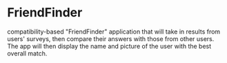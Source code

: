# FriendFinder
compatibility-based "FriendFinder" application that will take in results from users' surveys, then compare their answers with those from other users. The app will then display the name and picture of the user with the best overall match.